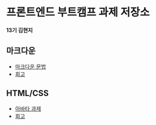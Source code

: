 # 프론트엔드 부트캠프 과제 저장소

**13기 김현지**

## 마크다운

- [마크다운 문법](./src/md/markdown.md)
- [회고](./src/md/retrospect.md)

## HTML/CSS

- [아바타 과제](./src/avatars/avatars.html)
- [회고](./src/avatars/avatars.md)
